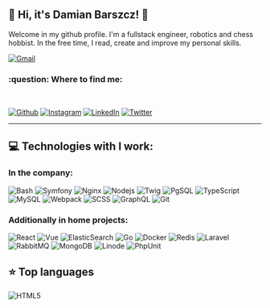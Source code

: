 <h2> 🦊 Hi, it's Damian Barszcz!  👋 </h2>

<p> Welcome in my github profile. I'm a fullstack engineer, robotics and chess hobbist. In the free time, I read, create and improve my personal skills.</p>

[![Gmail](https://img.shields.io/badge/-mail.damianbarszcz@gmail.com-c14438?style=flat-square&logo=Gmail&logoColor=white&link=mailto:mail.damianbarszcz@gmail.com)](mailto:mail.damianbarszcz@gmail.com)

<h3>:question: Where to find me:</h3>
<br/>
<p>
<a href="https://github.com/damianbarszcz" target="_blank"><img alt="Github" src="https://img.shields.io/badge/GitHub-%2312100E.svg?&style=for-the-badge&logo=Github&logoColor=white" /></a>
<a href="https://www.instagram.com/thedamianbarszcz" target="_blank"><img alt="Instagram" src="https://img.shields.io/badge/Instagram-E4405F?style=for-the-badge&logo=instagram&logoColor=white" /></a> 
<a href="https://www.linkedin.com/in/damian-barszcz-227b0a226/" target="_blank"><img alt="LinkedIn" src="https://img.shields.io/badge/linkedin-%230077B5.svg?&style=for-the-badge&logo=linkedin&logoColor=white" /></a>
<a href="https://twitter.com/damianbarszcz" target="_blank"><img alt="Twitter" src="https://img.shields.io/badge/twitter-%231DA1F2.svg?&style=for-the-badge&logo=twitter&logoColor=white" /></a> 
</p>

-----

<h2> 💻 Technologies with I work:</h2>

<h3> In the company: </h3>
<p>
  <img alt="Bash" src="https://img.shields.io/badge/-Bash-0f2207?style=flat-square&logo=gnubash" />
  <img alt="Symfony" src="https://img.shields.io/badge/Symfony-%2300843e.svg?style=flat-square&logo=symfony&logoColor=white" />
  <img alt="Nginx" src="https://img.shields.io/badge/Nginx-%23009639.svg?style=flat-square&logo=nginx&logoColor=white" />
  <img alt="Nodejs" src="https://img.shields.io/badge/-Nodejs-43853d?style=flat-square&logo=Node.js&logoColor=white" />
  <img alt="Twig" src="https://img.shields.io/badge/-Twig-green" />
  <img alt="PgSQL" src="https://img.shields.io/badge/PostgreSQL-316192?style=flat-square&logo=postgresql&logoColor=white" />
  <img alt="TypeScript" src="https://img.shields.io/badge/-TypeScript-007ACC?style=flat-square&logo=typescript&logoColor=white" />
  <img alt="MySQL" src="https://img.shields.io/badge/-MySQL-d9e4ec?style=flat-square&logo=mysql" />
  <img alt="Webpack" src="https://img.shields.io/badge/-Webpack-eff6f9?style=flat-square&logo=webpack" />
  <img alt="SCSS" src="https://img.shields.io/badge/-SCSS-edc0d6?style=flat-square&logo=sass" />
  <img alt="GraphQL" src="https://img.shields.io/badge/-GraphQL-E10098?style=flat-square&logo=graphql&logoColor=white" />
  <img alt="Git" src="https://img.shields.io/badge/-Git-F05032?style=flat-square&logo=git&logoColor=white" />
</p>

<h3> Additionally in home projects: </h3>

<p>
  <img alt="React" src="https://img.shields.io/badge/React-20232A?style=flat-square&logo=react&logoColor=61DAFB" />
  <img alt="Vue" src="https://img.shields.io/badge/Vue.js-35495E?style=flat-square&logo=vue.js&logoColor=4FC08D" />
  <img alt="ElasticSearch" src="https://img.shields.io/badge/-ElasticSearch-005571?style=flat-square&logo=Elasticsearch" />
  <img alt="Go" src="https://img.shields.io/badge/Go-%2300ADD8.svg?style=flat-square&logo=Go&logoColor=white" />
  <img alt="Docker" src="https://img.shields.io/badge/-Docker-46a2f1?style=flat-square&logo=Docker&logoColor=white" />
  <img alt="Redis" src="https://img.shields.io/badge/Redis-%23DD0031.svg?style=flat-square&logo=Redis&logoColor=white" />
  <img alt="Laravel" src="https://img.shields.io/badge/Laravel-%23FF2D20.svg?style=flat-square&logo=Laravel&logoColor=white" />
  <img alt="RabbitMQ" src="https://img.shields.io/badge/Rabbitmq-FF6600?style=flat-square&logo=rabbitmq&logoColor=white" />
  <img alt="MongoDB" src="https://img.shields.io/badge/-MongoDB-13aa52?style=flat-square&logo=mongodb&logoColor=white" />
  <img alt="Linode" src="https://img.shields.io/badge/Linode-00A95C?style=flat-square&logo=linode&logoColor=white" />
  <img alt="PhpUnit" src="https://img.shields.io/badge/-PhpUnit-green" />
</p>


<h2> ⭐ Top languages </h2>

<p>
  <img alt="HTML5" src="https://github-readme-stats.vercel.app/api/top-langs/?username=damianbarszcz&layout=compact" />
</p>

